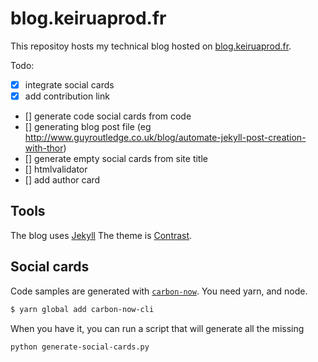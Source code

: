 # blog.keiruaprod.fr

This repositoy hosts my technical blog hosted on [blog.keiruaprod.fr](blog.keiruaprod.fr).

Todo:

 - [x] integrate social cards
 - [x] add contribution link
 - [] generate code social cards from code
 - [] generating blog post file (eg http://www.guyroutledge.co.uk/blog/automate-jekyll-post-creation-with-thor)
 - [] generate empty social cards from site title
 - [] htmlvalidator
 - [] add author card

## Tools

The blog uses [Jekyll](https://jekyllrb.com/)
The theme is [Contrast](https://github.com/niklasbuschmann/contrast-demo).

## Social cards

Code samples are generated with [`carbon-now`](https://github.com/mixn/carbon-now-cli). You need yarn, and node.

```bash
$ yarn global add carbon-now-cli
```

When you have it, you can run a script that will generate all the missing

```bash
python generate-social-cards.py
```